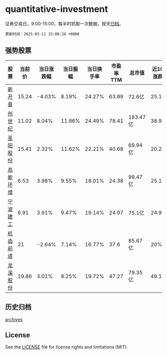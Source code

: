 # quantitative-investment

证券交易日，9:00-15:00，每半时抓取一次数据，按天[归档](archives)。

`更新时间：2025-03-11 15:08:24 +0800`

## 强势股票

|股票|当前价|当日涨跌幅|当日振幅|当日换手率|市盈率TTM|总市值|近10日涨跌幅|
|----|----|----|----|----|----|----|----|
|[新开普](https://xueqiu.com/S/SZ300248)|15.24|-4.03%|8.19%|24.27%|63.89|72.6亿|25.12%|
|[创世纪](https://xueqiu.com/S/SZ300083)|11.02|8.04%|11.86%|24.49%|78.41|183.47亿|38.97%|
|[圣阳股份](https://xueqiu.com/S/SZ002580)|15.41|2.32%|11.62%|22.21%|40.68|69.94亿|20.2%|
|[高能环境](https://xueqiu.com/S/SH603588)|6.53|3.98%|9.55%|18.01%|24.38|99.47亿|25.1%|
|[宁波建工](https://xueqiu.com/S/SH601789)|6.91|3.91%|9.47%|19.14%|24.07|75.1亿|24.95%|
|[杭齿前进](https://xueqiu.com/S/SH601177)|21|-2.64%|7.14%|16.77%|37.6|85.67亿|20%|
|[龙溪股份](https://xueqiu.com/S/SH600592)|19.86|3.01%|8.25%|19.72%|47.27|79.35亿|49.1%|

## 历史归档

[archives](archives)

## License

See the [LICENSE](LICENSE) file for license rights and limitations (MIT).